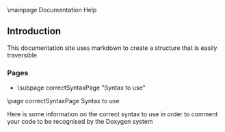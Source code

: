  \mainpage Documentation Help
 
## Introduction

This documentation site uses markdown to create a structure that is easily traversible

### Pages

 * \subpage correctSyntaxPage "Syntax to use"
  

\page correctSyntaxPage Syntax to use

Here is some information on the correct syntax to use in order to comment your code to be recognised by the Doxygen system